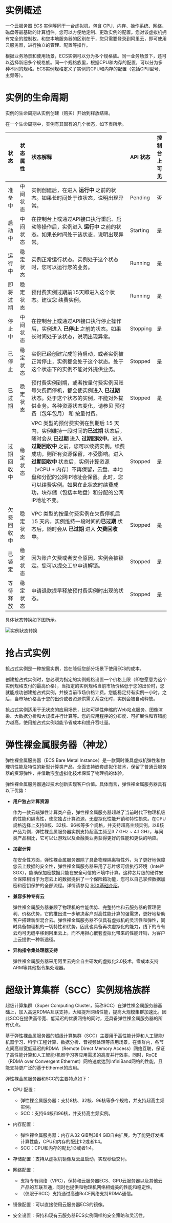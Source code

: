 # 实例概述

一个云服务器 ECS 实例等同于一台虚拟机，包含 CPU、内存、操作系统、网络、磁盘等最基础的计算组件。您可以方便地定制、更改实例的配置。您对该虚拟机拥有完全的控制权，和您本地服务器的区别在于，您只需要登录到阿里云，即可使用云服务器，进行独立的管理、配置等操作。

根据业务场景和使用场景，ECS实例可以分为多个规格族。同一业务场景下，还可以选择新旧多个规格族。同一个规格族里，根据CPU和内存的配置，可以分为多种不同的规格。ECS实例规格定义了实例的CPU和内存的配置（包括CPU型号、主频等）。

# 实例的生命周期

实例的生命周期从实例创建（购买）开始到释放结束。

在一个生命周期中，实例有其固有的几个状态，如下表所示。

|状态|状态属性|状态解释|API 状态|控制台上可见|
|:-|:---|:---|:-----|:-----|
|准备中|中间状态|实例创建后，在进入 **运行中** 之前的状态。如果长时间处于该状态，说明出现异常。|Pending|否|
|启动中|中间状态|在控制台上或通过API接口执行重启、启动等操作后，实例进入 **运行中** 之前的状态。如果长时间处于该状态，说明出现异常。|Starting|是|
|运行中|稳定状态|实例正常运行状态。实例处于这个状态时，您可以运行您的业务。|Running|是|
|即将过期|稳定状态|预付费实例过期前15天即进入这个状态。建议您 续费实例。|Running|是|
|停止中|中间状态|在控制台上或通过API接口执行停止操作后，实例进入 **已停止** 之前的状态。如果长时间处于该状态，说明出现异常。|Stopping|是|
|已停止|稳定状态|实例已经创建完成等待启动，或者实例被正常停止，实例都会处于这个状态。处于这个状态下的实例不能对外提供业务。|Stopped|是|
|已过期|稳定状态|预付费实例到期，或者按量付费实例因账号欠费而停机，都会使实例进入 **已过期** 状态。处于这个状态的实例，不能对外提供业务。各种资源状态变化，请参见 预付费（包年包月） 和 按量付费。|Stopped|是|
|过期回收中|稳定状态|VPC 类型的预付费实例在到期后 15 天内，实例维持一段时间的**已过期** 状态后，随时会从 **已过期** 进入 **过期回收中**。进入 **过期回收中** 之前，您可以续费实例。续费成功，则所有资源保留，不受影响。进入 **过期回收中** 状态后，实例计算资源（vCPU + 内存）不再保留，云盘、本地盘和分配的公网IP地址会保留。此时，您可以续费实例。如果在此状态时续费成功，块存储（包括本地盘）和分配的公网IP地址不变。|Stopped|是|
|欠费回收中|稳定状态|VPC 类型的按量付费实例在欠费停机后 15 天内，实例维持一段时间的**已过期** 状态后，随时会从 **已过期** 进入 **欠费回收中**。|Stopped|是|
|已锁定|稳定状态|因为账户欠费或者安全原因，实例会被锁定。您可以提交工单申请解锁。|Stopped|是|
|等待释放|稳定状态| 申请退款提早释放预付费实例时出现的状态。|Stopped|是|

具体状态转换如下图所示。


![实例状态转换](http://static-aliyun-doc.oss-cn-hangzhou.aliyuncs.com/assets/img/9551/15477048825105_zh-CN.png)



# 抢占式实例

抢占式实例是一种按需实例，旨在降低您部分场景下使用ECS的成本。

创建抢占式实例时，您必须为指定的实例规格设置一个价格上限（即您愿意为这个实例规格支付的最高价格），当指定的实例规格当前市场价格低于您的出价时，您就能成功创建抢占式实例，并按当前市场价格计费。您能稳定持有实例一小时。之后，当市场价格高于您的出价或者资源供需关系变化时，实例会被自动释放。

抢占式实例适用于无状态的应用场景，比如可弹性伸缩的Web站点服务、图像渲染、大数据分析和大规模并行计算等。您的应用程序的分布度、可扩展性和容错能力越高，使用抢占式实例越能节省成本和提升吞吐量。

# 弹性裸金属服务器（神龙）

弹性裸金属服务器（ECS Bare Metal Instance）是一款同时兼具虚拟机弹性和物理机性能及特性的新型计算类产品，全面支持嵌套虚拟化技术，保留了普通云服务器的资源弹性，并借助嵌套虚拟化技术保留了物理机的体验。

弹性裸金属服务器通过技术创新实现客户价值。具体而言，弹性裸金属服务器具有以下优势：

-   **用户独占计算资源**

    作为一款云端弹性计算类产品，弹性裸金属服务器超越了当前时代下物理机级的性能和隔离性，使您独占计算资源，无虚拟化性能开销和特性损失。在CPU规格选择上支持8核、32核、96核等多个规格，并支持超高主频实例。以8核产品为例，弹性裸金属服务器实例支持超高主频至3.7 GHz ~ 4.1 GHz，与同类产品相比，它可以让游戏以及金融类业务获得更好的性能和更快的响应。

-   **加密计算**

    在安全性方面，弹性裸金属服务器除了具备物理隔离特性外，为了更好地保障您云上数据的安全性，弹性裸金属服务器采用了芯片级可信执行环境（Intel® SGX），能确保加密数据只能在安全可信的环境中计算。这种芯片级的硬件安全保障相当于为您云上的数据提供了一个保险箱功能，您可以自己掌控数据加密和密钥保护的全部流程。详情请参见 [SGX基础介绍](https://www.alibabacloud.com/help/faq-detail/89859.htm)。

-   **兼容多种专有云**

    弹性裸金属服务器兼顾了物理机的性能优势、完整特性和云服务器的管理便利、价格优势，它的推出进一步解决客户对高性能计算的强需求，更好地帮助客户搭建新型混合云。弹性裸金属服务器不仅具有虚拟机的灵活性和弹性，同时具备物理机的一切特性和优势，因此也具备再次虚拟化的能力，线下的专有云均可无缝平移到阿里云上，而不用担心嵌套虚拟化带来的性能开销，为客户上云提供一种新途径。

-   **异构指令集处理器支持**

    弹性裸金属服务器采用阿里云完全自主研发的虚拟化2.0技术，零成本支持ARM等其他指令集处理器。




# 超级计算集群（SCC）实例规格族群

超级计算集群（Super Computing Cluster，简称SCC）在弹性裸金属服务器基础上，加入高速RDMA互联支持，大幅提升网络性能，提高大规模集群加速比。因此SCC在提供高带宽、低延迟的优质网络的同时，还具备弹性裸金属服务器的所有优点。

基于弹性裸金属服务器的超级计算集群（SCC）主要用于高性能计算和人工智能/机器学习、科学/工程计算、数据分析、音视频处理等应用场景。在集群内，各节点间高带宽低延迟的RDMA（Remote Direct Memory Access）网络互联，保证了高性能计算和人工智能/机器学习等应用需求的高度并行效率。同时，RoCE（RDMA over Convergent Ethernet）网络速度达到InfiniBand网络的性能，且能支持更广泛的基于Ethernet的应用。

弹性裸金属服务器和SCC的主要特点如下：

-   CPU 配置：

    -   弹性裸金属服务器：支持8核、32核、96核等多个规格，并支持超高主频实例。
    -   SCC：支持64核和96核，并支持高主频实例。
-   内存配置：

    -   弹性裸金属服务器：内存从32 GiB到384 GiB自由扩展。为了能更好发挥计算性能，CPU和内存的配比1:2或者1:4。
    -   SCC：CPU和内存的配比1:3或者1:4。
-   存储配置：支持从虚拟机镜像及云盘启动，实现秒级交付。

-   网络配置：

    -   支持专有网络（VPC），保持和云服务器ECS、GPU云服务器以及其他云产品的互联互通，同时也提供和物理机网络相媲美的性能和稳定性。
    -   （仅限于SCC）支持通过高速RoCE网络支持RDMA通信。
-   镜像配置：可以直接使用云服务器ECS的镜像。

-   安全设置：保持和现有云服务器ECS实例同样的安全策略和灵活性。





